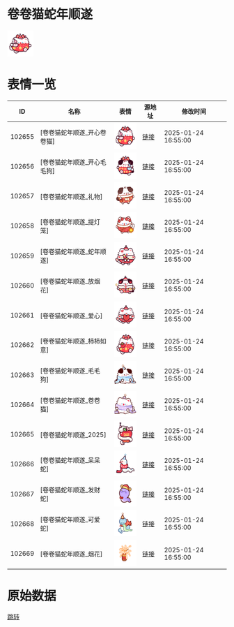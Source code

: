 # 卷卷猫蛇年顺遂

<img src="./cover.png" height="60" alt="cover" />

# 表情一览

|ID|名称|表情|源地址|修改时间|
|----|----|----|----|----|
|102655|[卷卷猫蛇年顺遂_开心卷卷猫]|<img src="./pic/102655_%5B卷卷猫蛇年顺遂_开心卷卷猫%5D.png" height="60" alt="开心卷卷猫"/>|[链接](https://i0.hdslb.com/bfs/garb/f42779682b20baaacd066bbddc468aacc8ea9f99.png)|2025-01-24 16:55:00|
|102656|[卷卷猫蛇年顺遂_开心毛毛狗]|<img src="./pic/102656_%5B卷卷猫蛇年顺遂_开心毛毛狗%5D.png" height="60" alt="开心毛毛狗"/>|[链接](https://i0.hdslb.com/bfs/garb/65cd783803fb436a6dd35f4f51f2802b185c5f4b.png)|2025-01-24 16:55:00|
|102657|[卷卷猫蛇年顺遂_礼物]|<img src="./pic/102657_%5B卷卷猫蛇年顺遂_礼物%5D.png" height="60" alt="礼物"/>|[链接](https://i0.hdslb.com/bfs/garb/e2af33585f80ab69e2b43cb29771f4346b66d588.png)|2025-01-24 16:55:00|
|102658|[卷卷猫蛇年顺遂_提灯笼]|<img src="./pic/102658_%5B卷卷猫蛇年顺遂_提灯笼%5D.png" height="60" alt="提灯笼"/>|[链接](https://i0.hdslb.com/bfs/garb/0dd953a116882f61dee378a7b5a59328952a47c0.png)|2025-01-24 16:55:00|
|102659|[卷卷猫蛇年顺遂_蛇年顺遂]|<img src="./pic/102659_%5B卷卷猫蛇年顺遂_蛇年顺遂%5D.png" height="60" alt="蛇年顺遂"/>|[链接](https://i0.hdslb.com/bfs/garb/1e31915b50278b435387ff44d0853df319e2e5d7.png)|2025-01-24 16:55:00|
|102660|[卷卷猫蛇年顺遂_放烟花]|<img src="./pic/102660_%5B卷卷猫蛇年顺遂_放烟花%5D.png" height="60" alt="放烟花"/>|[链接](https://i0.hdslb.com/bfs/garb/172f331b4a0044888f1b305870a5a6bd9013b523.png)|2025-01-24 16:55:00|
|102661|[卷卷猫蛇年顺遂_爱心]|<img src="./pic/102661_%5B卷卷猫蛇年顺遂_爱心%5D.png" height="60" alt="爱心"/>|[链接](https://i0.hdslb.com/bfs/garb/e32ac3d9ffcba5464770d22b1abb9c40174d0e26.png)|2025-01-24 16:55:00|
|102662|[卷卷猫蛇年顺遂_柿柿如意]|<img src="./pic/102662_%5B卷卷猫蛇年顺遂_柿柿如意%5D.png" height="60" alt="柿柿如意"/>|[链接](https://i0.hdslb.com/bfs/garb/7a63c113b845520eda5e78193fcbb1e6d6b48108.png)|2025-01-24 16:55:00|
|102663|[卷卷猫蛇年顺遂_毛毛狗]|<img src="./pic/102663_%5B卷卷猫蛇年顺遂_毛毛狗%5D.png" height="60" alt="毛毛狗"/>|[链接](https://i0.hdslb.com/bfs/garb/e802e9d6cc1ce6c1ec803e8af96a7f99399adbf9.png)|2025-01-24 16:55:00|
|102664|[卷卷猫蛇年顺遂_卷卷猫]|<img src="./pic/102664_%5B卷卷猫蛇年顺遂_卷卷猫%5D.png" height="60" alt="卷卷猫"/>|[链接](https://i0.hdslb.com/bfs/garb/45bd8907fd980475781edafece80e21167327330.png)|2025-01-24 16:55:00|
|102665|[卷卷猫蛇年顺遂_2025]|<img src="./pic/102665_%5B卷卷猫蛇年顺遂_2025%5D.png" height="60" alt="2025"/>|[链接](https://i0.hdslb.com/bfs/garb/895028cb92eb4bb384472e2960a41cf63e2ae178.png)|2025-01-24 16:55:00|
|102666|[卷卷猫蛇年顺遂_呆呆蛇]|<img src="./pic/102666_%5B卷卷猫蛇年顺遂_呆呆蛇%5D.png" height="60" alt="呆呆蛇"/>|[链接](https://i0.hdslb.com/bfs/garb/ac95f39fe9ef10712e7d1a983c4f21330f9c82d1.png)|2025-01-24 16:55:00|
|102667|[卷卷猫蛇年顺遂_发财蛇]|<img src="./pic/102667_%5B卷卷猫蛇年顺遂_发财蛇%5D.png" height="60" alt="发财蛇"/>|[链接](https://i0.hdslb.com/bfs/garb/52015ee48316233f4183377a788eda0e5d76de13.png)|2025-01-24 16:55:00|
|102668|[卷卷猫蛇年顺遂_可爱蛇]|<img src="./pic/102668_%5B卷卷猫蛇年顺遂_可爱蛇%5D.png" height="60" alt="可爱蛇"/>|[链接](https://i0.hdslb.com/bfs/garb/941747d0b6f52d5c558091dfd21fd449d86bc122.png)|2025-01-24 16:55:00|
|102669|[卷卷猫蛇年顺遂_烟花]|<img src="./pic/102669_%5B卷卷猫蛇年顺遂_烟花%5D.png" height="60" alt="烟花"/>|[链接](https://i0.hdslb.com/bfs/garb/55fd0dfa05a5fb6cedd1e4950b1144183fdce875.png)|2025-01-24 16:55:00|

# 原始数据

[跳转](./raw.json)

